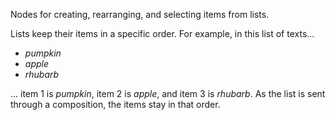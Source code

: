 Nodes for creating, rearranging, and selecting items from lists.

Lists keep their items in a specific order. For example, in this list of texts... 

   - *pumpkin*
   - *apple*
   - *rhubarb*

... item 1 is *pumpkin*, item 2 is *apple*, and item 3 is *rhubarb*. As the list is sent through a composition, the items stay in that order. 
